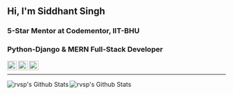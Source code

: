 ## Hi, I'm Siddhant Singh

### 5-Star Mentor at Codementor, IIT-BHU
### Python-Django & MERN Full-Stack Developer

<a href="https://www.linkedin.com/in/sid10on10/">
<img align="left" alt="Siddhant Singh | LinkedIn" width="22px" src="https://cdn.jsdelivr.net/npm/simple-icons@v3/icons/linkedin.svg" />
</a>
<a href="https://www.codementor.io/@siddhantsingh">
<img align="left" alt="Siddhant Singh | Codementor" width="22px" src="https://pbs.twimg.com/profile_images/1217006490529091585/Co2WvpK9.jpg" />
</a>
<a href="https://www.facebook.com/sid10on10">
<img align="left" alt="Siddhant Singh | Facebook" width="22px" src="https://cdns.iconmonstr.com/wp-content/assets/preview/2017/240/iconmonstr-facebook-6.png" />
</a><br>

---

<img align="left" alt="rvsp's Github Stats" src="https://github-readme-stats.codestackr.vercel.app/api?username=sid10on10&show_icons=true&hide_border=true&theme=dracula&hide=stars,issues"/>
<img align="left" alt="rvsp's Github Stats" src="https://github-readme-stats.vercel.app/api/top-langs/?username=sid10on10&layout=compact" />
<br>
<br>



<!--
**sid10on10/sid10on10** is a ✨ _special_ ✨ repository because its `README.md` (this file) appears on your GitHub profile.

Here are some ideas to get you started:

- 🔭 I’m currently working on ...

- 🌱 I’m currently learning ...
- 👯 I’m looking to collaborate on ...
- 🤔 I’m looking for help with ...
- 💬 Ask me about ...
- 📫 How to reach me: ...
- 😄 Pronouns: ...
- ⚡ Fun fact: ...
-->
